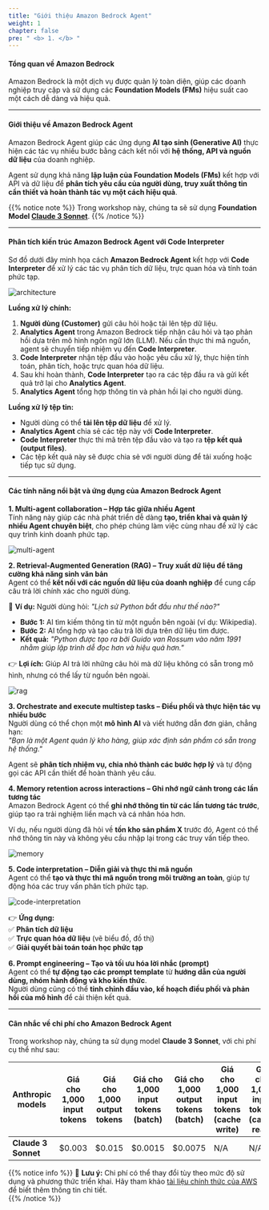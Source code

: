 ```yaml
---
title: "Giới thiệu Amazon Bedrock Agent"
weight: 1
chapter: false
pre: " <b> 1. </b> "
---
```


#### **Tổng quan về Amazon Bedrock**  
Amazon Bedrock là một dịch vụ được quản lý toàn diện, giúp các doanh nghiệp truy cập và sử dụng các **Foundation Models (FMs)** hiệu suất cao một cách dễ dàng và hiệu quả.  

---

#### **Giới thiệu về Amazon Bedrock Agent** 

Amazon Bedrock Agent giúp các ứng dụng **AI tạo sinh (Generative AI)** thực hiện các tác vụ nhiều bước bằng cách kết nối với **hệ thống, API và nguồn dữ liệu** của doanh nghiệp.  

Agent sử dụng khả năng **lập luận của Foundation Models (FMs)** kết hợp với API và dữ liệu để **phân tích yêu cầu của người dùng, truy xuất thông tin cần thiết và hoàn thành tác vụ một cách hiệu quả**.  

{{% notice note %}}
Trong workshop này, chúng ta sẽ sử dụng **Foundation Model [Claude 3 Sonnet](https://aws.amazon.com/blogs/aws/anthropics-claude-3-sonnet-foundation-model-is-now-available-in-amazon-bedrock/#:~:text=Introduction%20of%20Anthropic%E2%80%99s%20Claude%203%20Sonnet)**.
{{% /notice %}}


---

#### **Phân tích kiến trúc Amazon Bedrock Agent với Code Interpreter**  

Sơ đồ dưới đây minh họa cách **Amazon Bedrock Agent** kết hợp với **Code Interpreter** để xử lý các tác vụ phân tích dữ liệu, trực quan hóa và tính toán phức tạp.  

![architecture](/images/architecture-workshop-04-bedrock-agent.png)

**Luồng xử lý chính:**  
1. **Người dùng (Customer)** gửi câu hỏi hoặc tải lên tệp dữ liệu.  
2. **Analytics Agent** trong Amazon Bedrock tiếp nhận câu hỏi và tạo phản hồi dựa trên mô hình ngôn ngữ lớn (LLM). Nếu cần thực thi mã nguồn, agent sẽ chuyển tiếp nhiệm vụ đến **Code Interpreter**.  
3. **Code Interpreter** nhận tệp đầu vào hoặc yêu cầu xử lý, thực hiện tính toán, phân tích, hoặc trực quan hóa dữ liệu.  
4. Sau khi hoàn thành, **Code Interpreter** tạo ra các tệp đầu ra và gửi kết quả trở lại cho **Analytics Agent**.  
5. **Analytics Agent** tổng hợp thông tin và phản hồi lại cho người dùng.  

**Luồng xử lý tệp tin:**  
- Người dùng có thể **tải lên tệp dữ liệu** để xử lý.  
- **Analytics Agent** chia sẻ các tệp này với **Code Interpreter**.  
- **Code Interpreter** thực thi mã trên tệp đầu vào và tạo ra **tệp kết quả (output files)**.  
- Các tệp kết quả này sẽ được chia sẻ với người dùng để tải xuống hoặc tiếp tục sử dụng.  

---

#### **Các tính năng nổi bật và ứng dụng của Amazon Bedrock Agent**  

**1. Multi-agent collaboration – Hợp tác giữa nhiều Agent**  
Tính năng này giúp các nhà phát triển dễ dàng **tạo, triển khai và quản lý nhiều Agent chuyên biệt**, cho phép chúng làm việc cùng nhau để xử lý các quy trình kinh doanh phức tạp.  

![multi-agent](/images/1-theory/image.png)

**2. Retrieval-Augmented Generation (RAG) – Truy xuất dữ liệu để tăng cường khả năng sinh văn bản**  
Agent có thể **kết nối với các nguồn dữ liệu của doanh nghiệp** để cung cấp câu trả lời chính xác cho người dùng.  

🔹 **Ví dụ:** Người dùng hỏi: *"Lịch sử Python bắt đầu như thế nào?"*  
- **Bước 1:** AI tìm kiếm thông tin từ một nguồn bên ngoài (ví dụ: Wikipedia).  
- **Bước 2:** AI tổng hợp và tạo câu trả lời dựa trên dữ liệu tìm được.  
- **Kết quả:** *"Python được tạo ra bởi Guido van Rossum vào năm 1991 nhằm giúp lập trình dễ đọc hơn và hiệu quả hơn."*  

👉 **Lợi ích:** Giúp AI trả lời những câu hỏi mà dữ liệu không có sẵn trong mô hình, nhưng có thể lấy từ nguồn bên ngoài.  

![rag](/images/1-theory/image-1.png)

**3. Orchestrate and execute multistep tasks – Điều phối và thực hiện tác vụ nhiều bước**  
Người dùng có thể chọn một **mô hình AI** và viết hướng dẫn đơn giản, chẳng hạn:  
*"Bạn là một Agent quản lý kho hàng, giúp xác định sản phẩm có sẵn trong hệ thống."*  

Agent sẽ **phân tích nhiệm vụ, chia nhỏ thành các bước hợp lý** và tự động gọi các API cần thiết để hoàn thành yêu cầu.  

**4. Memory retention across interactions – Ghi nhớ ngữ cảnh trong các lần tương tác**  
Amazon Bedrock Agent có thể **ghi nhớ thông tin từ các lần tương tác trước**, giúp tạo ra trải nghiệm liền mạch và cá nhân hóa hơn.  

Ví dụ, nếu người dùng đã hỏi về **tồn kho sản phẩm X** trước đó, Agent có thể nhớ thông tin này và không yêu cầu nhập lại trong các truy vấn tiếp theo.  

![memory](/images/1-theory/image-2.png)

**5. Code interpretation – Diễn giải và thực thi mã nguồn**  
Agent có thể **tạo và thực thi mã nguồn trong môi trường an toàn**, giúp tự động hóa các truy vấn phân tích phức tạp.  

![code-interpretation](/images/1-theory/image-3.png)

👉 **Ứng dụng:**  
✅ **Phân tích dữ liệu**  
✅ **Trực quan hóa dữ liệu** (vẽ biểu đồ, đồ thị)  
✅ **Giải quyết bài toán toán học phức tạp**  

**6. Prompt engineering – Tạo và tối ưu hóa lời nhắc (prompt)**  
Agent có thể **tự động tạo các prompt template** từ **hướng dẫn của người dùng, nhóm hành động và kho kiến thức**.  
Người dùng cũng có thể **tinh chỉnh đầu vào, kế hoạch điều phối và phản hồi của mô hình** để cải thiện kết quả.  

---

#### **Cân nhắc về chi phí cho Amazon Bedrock Agent**

Trong workshop này, chúng ta sử dụng model **Claude 3 Sonnet**, với chi phí cụ thể như sau:  

| **Anthropic models** | **Giá cho 1,000 input tokens** | **Giá cho 1,000 output tokens** | **Giá cho 1,000 input tokens (batch)** | **Giá cho 1,000 output tokens (batch)** | **Giá cho 1,000 input tokens (cache write)** | **Giá cho 1,000 input tokens (cache read)** |
|----------------------|--------------------------------|----------------------------------|-----------------------------------------|------------------------------------------|--------------------------------------------|--------------------------------------------|
| **Claude 3 Sonnet**  | $0.003                         | $0.015                           | $0.0015                                  | $0.0075                                   | N/A                                        | N/A                                        |


{{% notice info %}}
📌 **Lưu ý:** Chi phí có thể thay đổi tùy theo mức độ sử dụng và phương thức triển khai. Hãy tham khảo [tài liệu chính thức của AWS](https://aws.amazon.com/bedrock/pricing/) để biết thêm thông tin chi tiết.  
{{% /notice %}}